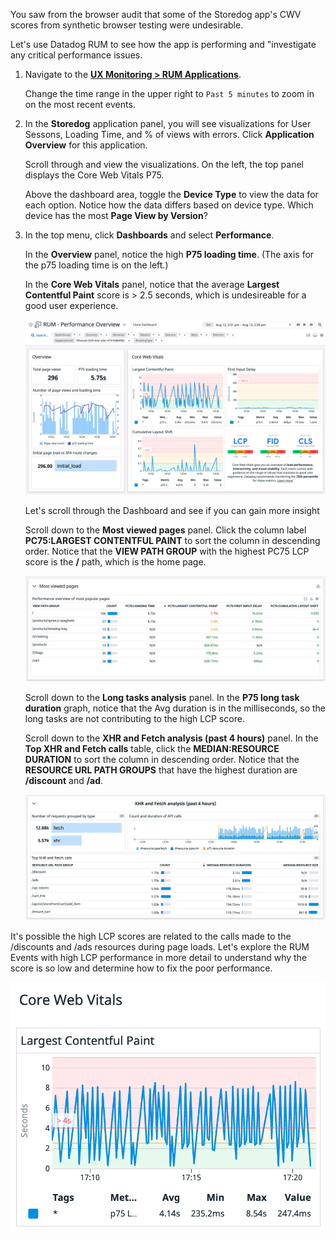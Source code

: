 You saw from the browser audit that some of the Storedog app's CWV scores from synthetic browser testing were undesirable.

Let's use Datadog RUM to see how the app is performing and "investigate any critical performance issues.
    
1. Navigate to the <a href="https://app.datadoghq.com/rum/list" target="_datadog">**UX Monitoring > RUM Applications**</a>.

    Change the time range in the upper right to `Past 5 minutes` to zoom in on the most recent events.

2. In the **Storedog** application panel, you will see visualizations for User Sessons, Loading Time, and % of views with errors. Click **Application Overview** for this application.

    Scroll through and view the visualizations. On the left, the top panel displays the Core Web Vitals P75. 

    Above the dashboard area, toggle the **Device Type** to view the data for each option. Notice how the data differs based on device type. Which device has the most **Page View by Version**?

3. In the top menu, click **Dashboards** and select **Performance**.

    In the **Overview** panel, notice the high **P75 loading time**. (The axis for the p75 loading time is on the left.)

    In the **Core Web Vitals** panel, notice that the average **Largest Contentful Paint** score is > 2.5 seconds, which is undesireable for a good user experience.

    ![performance-dashboard](assets/performance-dashboard.png)

    Let's scroll through the Dashboard and see if you can gain more insight  

    Scroll down to the **Most viewed pages** panel. Click the column label **PC75:LARGEST CONTENTFUL PAINT** to sort the column in descending order. Notice that the **VIEW PATH GROUP** with the highest PC75 LCP score is the **/** path, which is the home page. 

    ![mostviewpages](assets/mostviewpages.png)

    Scroll down to the **Long tasks analysis** panel. In the **P75 long task duration** graph, notice that the Avg duration is in the milliseconds, so the long tasks are not contributing to the high LCP score.  

    Scroll down to the **XHR and Fetch analysis (past 4 hours)** panel. In the **Top XHR and Fetch calls** table, click the **MEDIAN:RESOURCE DURATION** to sort the column in descending order. Notice that the **RESOURCE URL PATH GROUPS** that have the highest duration are **/discount** and **/ad**.

    ![xhrfetchanalysis](assets/xhrfetchanalysis.png)

It's possible the high LCP scores are related to the calls made to the /discounts and /ads resources during page loads. Let's explore the RUM Events with high LCP performance in more detail to understand why the score is so low and determine how to fix the poor performance.

![LCP-before-fixing](assets/LCP-before-fixing.png)